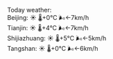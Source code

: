 Today weather:  
Beijing: ☀️   🌡️+0°C 🌬️←7km/h  
Tianjin: ☀️   🌡️+4°C 🌬️←7km/h  
Shijiazhuang: ☀️   🌡️+5°C 🌬️←5km/h  
Tangshan: ☀️   🌡️+0°C 🌬️←6km/h  
